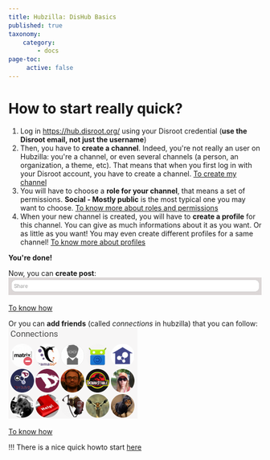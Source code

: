 ```yaml
---
title: Hubzilla: DisHub Basics
published: true
taxonomy:
    category:
        - docs
page-toc:
     active: false
---
```


# How to start really quick?
1. Log in https://hub.disroot.org/ using your Disroot credential (**use the Disroot email, not just the username**)
2. Then, you have to **create a channel**. Indeed, you're not really an user on Hubzilla: you're a channel, or even several channels (a person, an organization, a theme, etc). That means that when you first log in with your Disroot account, you have to create a channel. [To create my channel](../channels/creation)
3. You will have to choose a **role for your channel**, that means a set of permissions. **Social - Mostly public** is the most typical one you may want to choose. [To know more about roles and permissions](../permissions)
4. When your new channel is created, you will have to **create a profile** for this channel. You can give as much informations about it as you want. Or as little as you want! You may even create different profiles for a same channel! [To know more about profiles](../channels/profiles)

**You're done!**

Now, you can **create post**:
<br>
![Share_box](en/Share_box.png)

[To know how](../posts)

Or you can **add friends** (called *connections* in hubzilla) that you can follow:
<br>
![Connections](en/Connections.png)

[To know how](../connections)


!!! There is a nice quick howto start [here](https://hub.disroot.org/help/en/tutorials/personal_channel#Create_a_new_channel)
